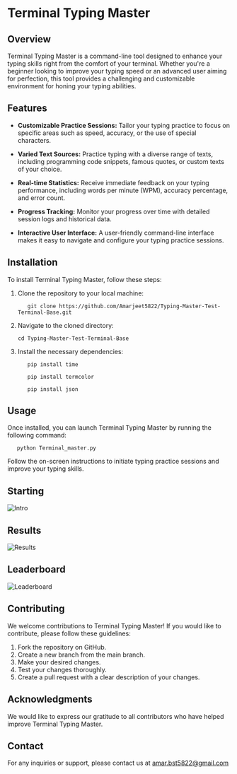 # Terminal Typing Master

## Overview

Terminal Typing Master is a command-line tool designed to enhance your typing skills right from the comfort of your terminal. Whether you're a beginner looking to improve your typing speed or an advanced user aiming for perfection, this tool provides a challenging and customizable environment for honing your typing abilities.

## Features

- **Customizable Practice Sessions:** Tailor your typing practice to focus on specific areas such as speed, accuracy, or the use of special characters.

- **Varied Text Sources:** Practice typing with a diverse range of texts, including programming code snippets, famous quotes, or custom texts of your choice.

- **Real-time Statistics:** Receive immediate feedback on your typing performance, including words per minute (WPM), accuracy percentage, and error count.

- **Progress Tracking:** Monitor your progress over time with detailed session logs and historical data.

- **Interactive User Interface:** A user-friendly command-line interface makes it easy to navigate and configure your typing practice sessions.

## Installation

To install Terminal Typing Master, follow these steps:

1. Clone the repository to your local machine:

    
   ```
      git clone https://github.com/Amarjeet5822/Typing-Master-Test-Terminal-Base.git
   ```
2. Navigate to the cloned directory:

    
   ```
   cd Typing-Master-Test-Terminal-Base
   ```
    

3. Install the necessary dependencies:

    
   ```
      pip install time
   ```

   ```  
      pip install termcolor
   ``` 

   ``` 
      pip install json
   ``` 

## Usage

Once installed, you can launch Terminal Typing Master by running the following command:


```
   python Terminal_master.py
```


Follow the on-screen instructions to initiate typing practice sessions and improve your typing skills.

## Starting
![Intro](start.png)

## Results
![Results](category.png)

## Leaderboard
![Leaderboard](leaderboard.png)

## Contributing

We welcome contributions to Terminal Typing Master! If you would like to contribute, please follow these guidelines:

1. Fork the repository on GitHub.
2. Create a new branch from the main branch.
3. Make your desired changes.
4. Test your changes thoroughly.
5. Create a pull request with a clear description of your changes.


## Acknowledgments

We would like to express our gratitude to all contributors who have helped improve Terminal Typing Master.

## Contact

For any inquiries or support, please contact us at [amar.bst5822@gmail.com](mailto:amar.bst5822@gmail.com)
